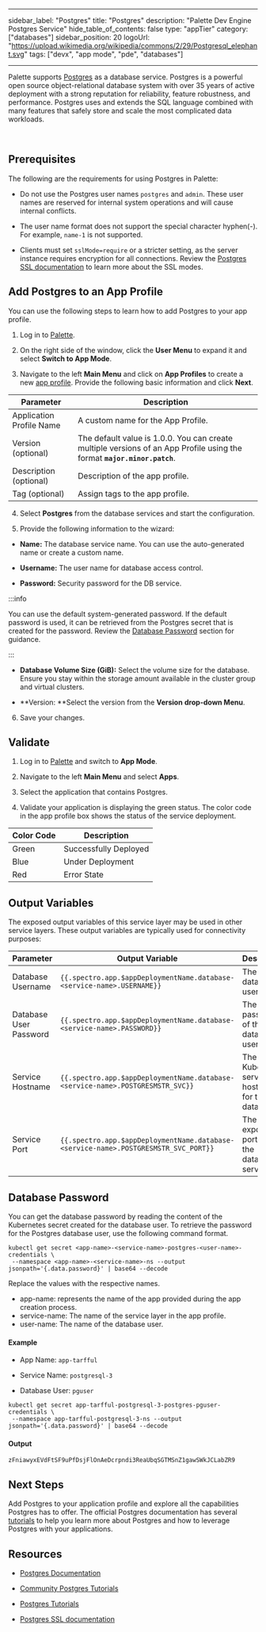 <!-- vale off -->

---

sidebar_label: "Postgres" title: "Postgres" description: "Palette Dev Engine Postgres Service" hide_table_of_contents:
false type: "appTier" category: ["databases"] sidebar_position: 20 logoUrl:
"https://upload.wikimedia.org/wikipedia/commons/2/29/Postgresql_elephant.svg" tags: ["devx", "app mode", "pde",
"databases"]

---

<!-- vale on -->

Palette supports [Postgres](https://www.postgresql.org/) as a database service. Postgres is a powerful open source
object-relational database system with over 35 years of active deployment with a strong reputation for reliability,
feature robustness, and performance. Postgres uses and extends the SQL language combined with many features that safely
store and scale the most complicated data workloads.

<br />

## Prerequisites

The following are the requirements for using Postgres in Palette:

- Do not use the Postgres user names `postgres` and `admin`. These user names are reserved for internal system
  operations and will cause internal conflicts.

- The user name format does not support the special character hyphen(-). For example, `name-1` is not supported.

- Clients must set `sslMode=require` or a stricter setting, as the server instance requires encryption for all
  connections. Review the [Postgres SSL documentation](https://www.postgresql.org/docs/current/libpq-ssl.html) to learn
  more about the SSL modes.

## Add Postgres to an App Profile

You can use the following steps to learn how to add Postgres to your app profile.

1. Log in to [Palette](https://console.spectrocloud.com).

2. On the right side of the window, click the **User Menu** to expand it and select **Switch to App Mode**.

3. Navigate to the left **Main Menu** and click on **App Profiles** to create a new
   [app profile](../../../profiles/app-profiles/create-app-profiles/create-app-profiles.md). Provide the following basic
   information and click **Next**.

| **Parameter**            | **Description**                                                                                                          |
| ------------------------ | ------------------------------------------------------------------------------------------------------------------------ |
| Application Profile Name | A custom name for the App Profile.                                                                                       |
| Version (optional)       | The default value is 1.0.0. You can create multiple versions of an App Profile using the format **`major.minor.patch`**. |
| Description (optional)   | Description of the app profile.                                                                                          |
| Tag (optional)           | Assign tags to the app profile.                                                                                          |

4. Select **Postgres** from the database services and start the configuration.

5. Provide the following information to the wizard:

- **Name:** The database service name. You can use the auto-generated name or create a custom name.

- **Username:** The user name for database access control.

- **Password:** Security password for the DB service.

:::info

You can use the default system-generated password. If the default password is used, it can be retrieved from the
Postgres secret that is created for the password. Review the
[Database Password](../../services/service-listings/postgresql-db.md#database-password) section for guidance.

:::

- **Database Volume Size (GiB):** Select the volume size for the database. Ensure you stay within the storage amount
  available in the cluster group and virtual clusters.

- **Version: **Select the version from the **Version** **drop-down Menu**.

6. Save your changes.

## Validate

1. Log in to [Palette](https://console.spectrocloud.com) and switch to **App Mode**.

2. Navigate to the left **Main Menu** and select **Apps**.

3. Select the application that contains Postgres.

4. Validate your application is displaying the green status. The color code in the app profile box shows the status of
   the service deployment.

| **Color Code** | **Description**       |
| -------------- | --------------------- |
| Green          | Successfully Deployed |
| Blue           | Under Deployment      |
| Red            | Error State           |

## Output Variables

The exposed output variables of this service layer may be used in other service layers. These output variables are
typically used for connectivity purposes:

| Parameter              | Output Variable                                                                     | Description                                       |
| ---------------------- | ----------------------------------------------------------------------------------- | ------------------------------------------------- |
| Database Username      | `{{.spectro.app.$appDeploymentName.database-<service-name>.USERNAME}}`              | The database user name.                           |
| Database User Password | `{{.spectro.app.$appDeploymentName.database-<service-name>.PASSWORD}}`              | The password of the database user name.           |
| Service Hostname       | `{{.spectro.app.$appDeploymentName.database-<service-name>.POSTGRESMSTR_SVC}}`      | The Kubernetes service hostname for the database. |
| Service Port           | `{{.spectro.app.$appDeploymentName.database-<service-name>.POSTGRESMSTR_SVC_PORT}}` | The exposed ports for the database service.       |

## Database Password

You can get the database password by reading the content of the Kubernetes secret created for the database user. To
retrieve the password for the Postgres database user, use the following command format.

```shell
kubectl get secret <app-name>-<service-name>-postgres-<user-name>-credentials \
 --namespace <app-name>-<service-name>-ns --output jsonpath='{.data.password}' | base64 --decode
```

Replace the values with the respective names.

- app-name: represents the name of the app provided during the app creation process.
- service-name: The name of the service layer in the app profile.
- user-name: The name of the database user.

#### Example

- App Name: `app-tarfful`

- Service Name: `postgresql-3`

- Database User: `pguser`

```shell
kubectl get secret app-tarfful-postgresql-3-postgres-pguser-credentials \
 --namespace app-tarfful-postgresql-3-ns --output jsonpath='{.data.password}' | base64 --decode
```

#### Output

```shell hideClipnoard
zFniawyxEVdFtSF9uPfDsjFlOnAeDcrpndi3ReaUbqSGTMSnZ1gawSWkJCLabZR9
```

## Next Steps

Add Postgres to your application profile and explore all the capabilities Postgres has to offer. The official Postgres
documentation has several [tutorials](https://www.postgresql.org/docs/online-resources/) to help you learn more about
Postgres and how to leverage Postgres with your applications.

## Resources

- [Postgres Documentation](https://www.postgresql.org/docs/)

- [Community Postgres Tutorials](https://www.postgresqltutorial.com/)

- [Postgres Tutorials](https://www.postgresql.org/docs/online-resources/)

- [Postgres SSL documentation](https://www.postgresql.org/docs/current/libpq-ssl.html)
